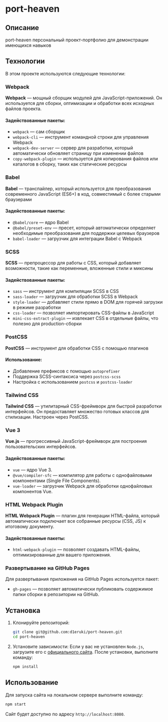 # port-heaven

## Описание

port-heaven персональный проект-портфолио для демонстрации имеющихся навыков

## Технологии

В этом проекте используются следующие технологии:

### Webpack

**Webpack** — мощный сборщик модулей для JavaScript-приложений. Он используется для сборки, оптимизации и обработки всех исходных файлов проекта.

#### Задействованные пакеты:

- `webpack` — сам сборщик
- `webpack-cli` — инструмент командной строки для управления Webpack
- `webpack-dev-server` — сервер для разработки, который автоматически обновляет страницу при изменении файлов
- `copy-webpack-plugin` — используется для копирования файлов или каталогов в сборку, таких как статические ресурсы

### Babel

**Babel** — транспайлер, который используется для преобразования современного JavaScript (ES6+) в код, совместимый с более старыми браузерами

#### Задействованные пакеты:

- `@babel/core` — ядро Babel
- `@babel/preset-env` — пресет, который автоматически определяет необходимые преобразования для поддержки целевых браузеров
- `babel-loader` — загрузчик для интеграции Babel с Webpack

### SCSS

**SCSS** — препроцессор для работы с CSS, который добавляет возможности, такие как переменные, вложенные стили и миксины

#### Задействованные пакеты:

- `sass` — инструмент для компиляции SCSS в CSS
- `sass-loader` — загрузчик для обработки SCSS в Webpack
- `style-loader` — добавляет стили прямо в DOM для горячей загрузки в режиме разработки
- `css-loader` — позволяет импортировать CSS-файлы в JavaScript
- `mini-css-extract-plugin` — извлекает CSS в отдельные файлы, что полезно для production-сборки

### PostCSS

**PostCSS** — инструмент для обработки CSS с помощью плагинов

#### Использование:

- Добавление префиксов с помощью `autoprefixer`
- Поддержка SCSS-синтаксиса через `postcss-scss`
- Настройка с использованием `postcss` и `postcss-loader`

### Tailwind CSS

**Tailwind CSS** — утилитарный CSS-фреймворк для быстрой разработки интерфейсов. Он предоставляет множество готовых классов для стилизации. Настроен через PostCSS.

### Vue 3

**Vue.js** — прогрессивный JavaScript-фреймворк для построения пользовательских интерфейсов.

#### Задействованные пакеты:

- `vue` — ядро Vue 3.
- `@vue/compiler-sfc` — компилятор для работы с однофайловыми компонентами (Single File Components).
- `vue-loader` — загрузчик Webpack для обработки однофайловых компонентов Vue.

### HTML Webpack Plugin

**HTML Webpack Plugin** — плагин для генерации HTML-файла, который автоматически подключает все собранные ресурсы (CSS, JS) к итоговому документу.

#### Задействованные пакеты:

- `html-webpack-plugin` — позволяет создавать HTML-файлы, оптимизированные для вашего приложения.

### Развертывание на GitHub Pages

Для развертывания приложения на GitHub Pages используется пакет:

- `gh-pages` — позволяет автоматически публиковать содержимое папки сборки в репозитории на GitHub.

## Установка

1. Клонируйте репозиторий:
   ```bash
   git clone git@github.com:d1eruki/port-heaven.git
   cd port-heaven
   ```

2. Установите зависимости:
   Если у вас не установлен `Node.js`, загрузите его с [официального сайта](https://nodejs.org/).
   После установки, выполните команду:
   ```bash
   npm install
   ```

## Использование

Для запуска сайта на локальном сервере выполните команду:
```bash
npm start
```

Сайт будет доступно по адресу `http://localhost:8080`.

